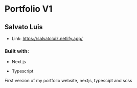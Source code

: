 # Portfolio V1

## Salvato Luis

* Link: https://salvatoluiz.netlify.app/

### Built with:

* Next js

* Typescript

First version of my portfolio website, nextjs, typescipt and scss
